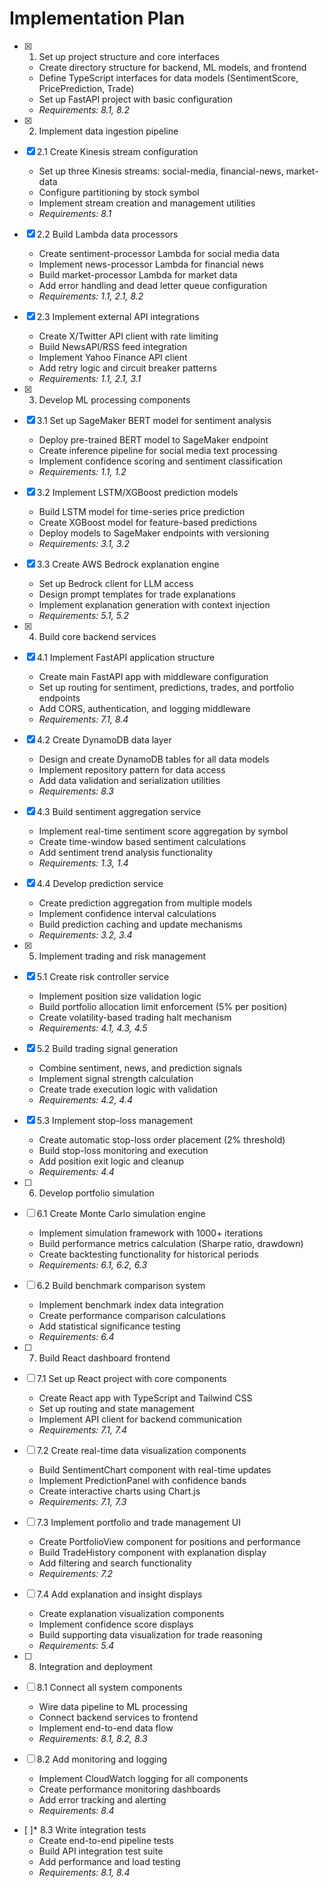 # Implementation Plan

- [x] 1. Set up project structure and core interfaces






  - Create directory structure for backend, ML models, and frontend
  - Define TypeScript interfaces for data models (SentimentScore, PricePrediction, Trade)
  - Set up FastAPI project with basic configuration
  - _Requirements: 8.1, 8.2_

- [x] 2. Implement data ingestion pipeline



- [x] 2.1 Create Kinesis stream configuration


  - Set up three Kinesis streams: social-media, financial-news, market-data
  - Configure partitioning by stock symbol
  - Implement stream creation and management utilities
  - _Requirements: 8.1_

- [x] 2.2 Build Lambda data processors

  - Create sentiment-processor Lambda for social media data
  - Implement news-processor Lambda for financial news
  - Build market-processor Lambda for market data
  - Add error handling and dead letter queue configuration
  - _Requirements: 1.1, 2.1, 8.2_

- [x] 2.3 Implement external API integrations



  - Create X/Twitter API client with rate limiting
  - Build NewsAPI/RSS feed integration
  - Implement Yahoo Finance API client
  - Add retry logic and circuit breaker patterns
  - _Requirements: 1.1, 2.1, 3.1_

- [x] 3. Develop ML processing components





- [x] 3.1 Set up SageMaker BERT model for sentiment analysis


  - Deploy pre-trained BERT model to SageMaker endpoint
  - Create inference pipeline for social media text processing
  - Implement confidence scoring and sentiment classification
  - _Requirements: 1.1, 1.2_

- [x] 3.2 Implement LSTM/XGBoost prediction models


  - Build LSTM model for time-series price prediction
  - Create XGBoost model for feature-based predictions
  - Deploy models to SageMaker endpoints with versioning
  - _Requirements: 3.1, 3.2_

- [x] 3.3 Create AWS Bedrock explanation engine





  - Set up Bedrock client for LLM access
  - Design prompt templates for trade explanations
  - Implement explanation generation with context injection
  - _Requirements: 5.1, 5.2_

- [x] 4. Build core backend services










- [x] 4.1 Implement FastAPI application structure

  - Create main FastAPI app with middleware configuration
  - Set up routing for sentiment, predictions, trades, and portfolio endpoints
  - Add CORS, authentication, and logging middleware
  - _Requirements: 7.1, 8.4_

- [x] 4.2 Create DynamoDB data layer


  - Design and create DynamoDB tables for all data models
  - Implement repository pattern for data access
  - Add data validation and serialization utilities
  - _Requirements: 8.3_

- [x] 4.3 Build sentiment aggregation service





  - Implement real-time sentiment score aggregation by symbol
  - Create time-window based sentiment calculations
  - Add sentiment trend analysis functionality
  - _Requirements: 1.3, 1.4_

- [x] 4.4 Develop prediction service








  - Create prediction aggregation from multiple models
  - Implement confidence interval calculations
  - Build prediction caching and update mechanisms
  - _Requirements: 3.2, 3.4_

- [x] 5. Implement trading and risk management




- [x] 5.1 Create risk controller service


  - Implement position size validation logic
  - Build portfolio allocation limit enforcement (5% per position)
  - Create volatility-based trading halt mechanism
  - _Requirements: 4.1, 4.3, 4.5_

- [x] 5.2 Build trading signal generation


  - Combine sentiment, news, and prediction signals
  - Implement signal strength calculation
  - Create trade execution logic with validation
  - _Requirements: 4.2, 4.4_

- [x] 5.3 Implement stop-loss management


  - Create automatic stop-loss order placement (2% threshold)
  - Build stop-loss monitoring and execution
  - Add position exit logic and cleanup
  - _Requirements: 4.4_

- [ ] 6. Develop portfolio simulation
- [ ] 6.1 Create Monte Carlo simulation engine
  - Implement simulation framework with 1000+ iterations
  - Build performance metrics calculation (Sharpe ratio, drawdown)
  - Create backtesting functionality for historical periods
  - _Requirements: 6.1, 6.2, 6.3_

- [ ] 6.2 Build benchmark comparison system
  - Implement benchmark index data integration
  - Create performance comparison calculations
  - Add statistical significance testing
  - _Requirements: 6.4_

- [ ] 7. Build React dashboard frontend
- [ ] 7.1 Set up React project with core components
  - Create React app with TypeScript and Tailwind CSS
  - Set up routing and state management
  - Implement API client for backend communication
  - _Requirements: 7.1, 7.4_

- [ ] 7.2 Create real-time data visualization components
  - Build SentimentChart component with real-time updates
  - Implement PredictionPanel with confidence bands
  - Create interactive charts using Chart.js
  - _Requirements: 7.1, 7.3_

- [ ] 7.3 Implement portfolio and trade management UI
  - Create PortfolioView component for positions and performance
  - Build TradeHistory component with explanation display
  - Add filtering and search functionality
  - _Requirements: 7.2_

- [ ] 7.4 Add explanation and insight displays
  - Create explanation visualization components
  - Implement confidence score displays
  - Build supporting data visualization for trade reasoning
  - _Requirements: 5.4_

- [ ] 8. Integration and deployment
- [ ] 8.1 Connect all system components
  - Wire data pipeline to ML processing
  - Connect backend services to frontend
  - Implement end-to-end data flow
  - _Requirements: 8.1, 8.2, 8.3_

- [ ] 8.2 Add monitoring and logging
  - Implement CloudWatch logging for all components
  - Create performance monitoring dashboards
  - Add error tracking and alerting
  - _Requirements: 8.4_

- [ ]* 8.3 Write integration tests
  - Create end-to-end pipeline tests
  - Build API integration test suite
  - Add performance and load testing
  - _Requirements: 8.1, 8.4_